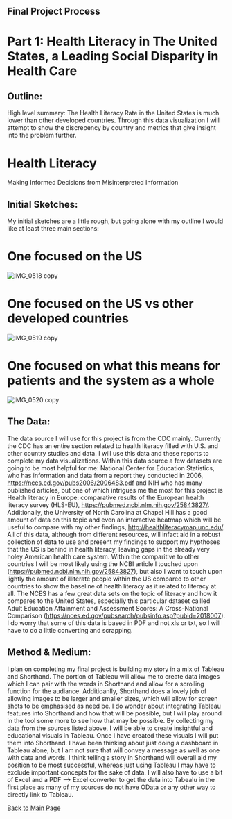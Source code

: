 ## Final Project Process


# Part 1: Health Literacy in The United States, a Leading Social Disparity in Health Care

## Outline: 
High level summary: The Health Literacy Rate in the United States is much lower than other developed countries. Through this data visualization I will attempt to show the discrepency by country and metrics that give insight into the problem further. 

<script src="https://embed.shorthand.com/embed_9.js"></script>
<div data-shorthand-embed="carnegiemellon.shorthandstories.com/health-literacy/"><h1>Health Literacy</h1><p>Making Informed Decisions from Misinterpreted Information</p></div>
   
## Initial Sketches: 
My initial sketches are a little rough, but going alone with my outline I would like at least three main sections: 


# One focused on the US 
![IMG_0518 copy](https://user-images.githubusercontent.com/73552628/99917058-f2ecd780-2cdb-11eb-9722-fb326df0cd09.jpg)




# One focused on the US vs other developed countries 
![IMG_0519 copy](https://user-images.githubusercontent.com/73552628/99917017-c933b080-2cdb-11eb-9bd9-d301bdf19ae4.jpg)
# One focused on what this means for patients and the system as a whole 
![IMG_0520 copy](https://user-images.githubusercontent.com/73552628/99917022-cc2ea100-2cdb-11eb-9cad-2768d88d0712.jpg)
## The Data: 
The data source I will use for this project is from the CDC mainly. Currently the CDC has an entire section related to health literacy filled with U.S. and other country studies and data. I will use this data and these reports to complete my data visualizations. Within this data source a few datasets are going to be most helpful for me: National Center for Education Statistics, who has information and data from a report they conducted in 2006, https://nces.ed.gov/pubs2006/2006483.pdf and NIH who has many published articles, but one of which intrigues me the most for this project is Health literacy in Europe: comparative results of the European health literacy survey (HLS-EU), https://pubmed.ncbi.nlm.nih.gov/25843827/. Additionally, the University of North Carolina at Chapel Hill has a good amount of data on this topic and even an interactive heatmap which will be useful to compare with my other findings, http://healthliteracymap.unc.edu/. All of this data, although from different resources, will infact aid in a robust collection of data to use and present my findings to support my hypthoses that the US is behind in health literacy, leaving gaps in the already very holey American health care system. 
Within the comparitive to other countries I will be most likely using the NCBI article I touched upon (https://pubmed.ncbi.nlm.nih.gov/25843827), but also I want to touch upon lightly the amount of illiterate people within the US compared to other countries to show the baseline of health literacy as it related to literacy at all. The NCES has a few great data sets on the topic of literacy and how it compares to the United States, especially this particular dataset callled  Adult Education Attainment and Assessment Scores: A Cross-National Comparison (https://nces.ed.gov/pubsearch/pubsinfo.asp?pubid=2018007). I do worry that some of this data is based in PDF and not xls or txt, so I will have to do a little converting and scrapping. 
## Method & Medium:
I plan on completing my final project is building my story in a mix of Tableau and Shorthand. The portion of Tableau will allow me to create data images which I can pair with the words in Shorthand and allow for a scrolling function for the audiance. Additioanlly, Shorthand does a lovely job of allowing images to be larger and smaller sizes, which will allow for screen shots to be emphasised as need be. I do wonder about integrating Tableau features into Shorthand and how that will be possible, but I will play around in the tool some more to see how that may be possible. 
By collecting my data from the sources listed above, I will be able to create insightful and educational visuals in Tableau. Once I have created these visuals I will put them into Shorthand. I have been thinking about just doing a dashboard in Tableau alone, but I am not sure that will convey a message as well as one with data and words. I think telling a story in Shorthand will overall aid my position to be most successful, whereas just using Tableau I may have to exclude important concepts for the sake of data. I will also have to use a bit of Excel and a PDF --> Excel converter to get the data into Tabealu in the first place as many of my sources do not have OData or any other way to directly link to Tableau. 

[Back to Main Page](/Reige-Portfolio/)
